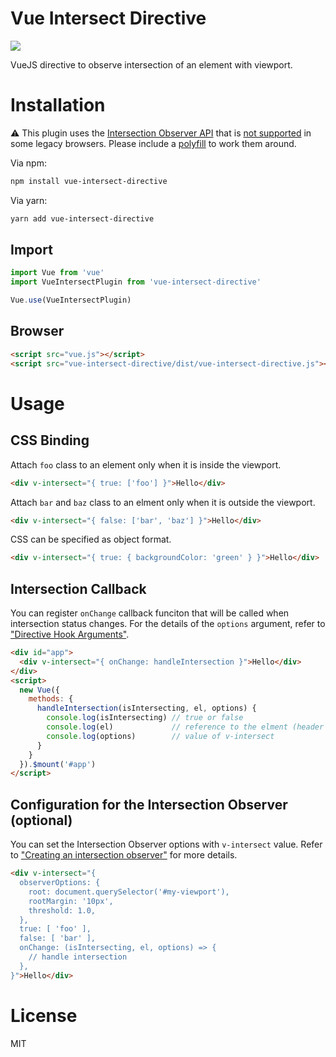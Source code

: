 # Vue Intersect Directive

<a href="https://vuejs.org/"><img src="https://img.shields.io/badge/vue-2.6-brightgreen"/></a>

VueJS directive to observe intersection of an element with viewport.

# Installation

:warning: This plugin uses the [Intersection Observer API](https://developer.mozilla.org/en-US/docs/Web/API/Intersection_Observer_API) that is [not supported](https://caniuse.com/#feat=intersectionobserver) in some legacy browsers. Please include a [polyfill](https://github.com/w3c/IntersectionObserver/tree/master/polyfill) to work them around.


Via npm:

```bash
npm install vue-intersect-directive
```

Via yarn:

```bash
yarn add vue-intersect-directive
```

## Import

```js
import Vue from 'vue'
import VueIntersectPlugin from 'vue-intersect-directive'

Vue.use(VueIntersectPlugin)
```

## Browser

```html
<script src="vue.js"></script>
<script src="vue-intersect-directive/dist/vue-intersect-directive.js"></script>
```

# Usage

## CSS Binding 

Attach `foo` class to an element only when it is inside the viewport.

```html
<div v-intersect="{ true: ['foo'] }">Hello</div>
```

Attach `bar` and `baz` class to an elment only when it is outside the viewport.

```html
<div v-intersect="{ false: ['bar', 'baz'] }">Hello</div>
```

CSS can be specified as object format.

```html
<div v-intersect="{ true: { backgroundColor: 'green' } }">Hello</div>
```

## Intersection Callback

You can register `onChange` callback funciton that will be called when intersection status changes.
For the details of the `options` argument, refer to ["Directive Hook Arguments"](https://vuejs.org/v2/guide/custom-directive.html#Directive-Hook-Arguments).

```html
<div id="app">
  <div v-intersect="{ onChange: handleIntersection }">Hello</div>
</div>
<script>
  new Vue({
    methods: {
      handleIntersection(isIntersecting, el, options) {
        console.log(isIntersecting) // true or false
        console.log(el)             // reference to the elment (header in this case)
        console.log(options)        // value of v-intersect 
      }
    }
  }).$mount('#app')
</script>
```

## Configuration for the Intersection Observer (optional)

You can set the Intersection Observer options with `v-intersect` value. Refer to ["Creating an intersection observer"](https://developer.mozilla.org/en-US/docs/Web/API/Intersection_Observer_API#Creating_an_intersection_observer) for more details.

```html
<div v-intersect="{ 
  observerOptions: {
    root: document.querySelector('#my-viewport'),
    rootMargin: '10px',
    threshold: 1.0,
  },
  true: [ 'foo' ],
  false: [ 'bar' ],
  onChange: (isIntersecting, el, options) => {
    // handle intersection
  },
}">Hello</div>
```

# License

MIT
